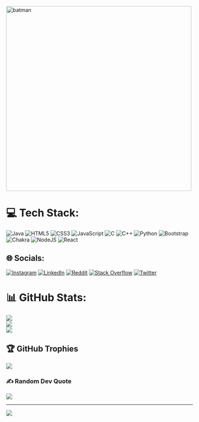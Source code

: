 <img align="center" alt="batman"  width="500" src="https://media.giphy.com/media/4rzsojG8H8Ccg/giphy.gif">

# 💻 Tech Stack:
![Java](https://img.shields.io/badge/java-%23ED8B00.svg?style=flat-square&logo=java&logoColor=white) ![HTML5](https://img.shields.io/badge/html5-%23E34F26.svg?style=flat-square&logo=html5&logoColor=white) ![CSS3](https://img.shields.io/badge/css3-%231572B6.svg?style=flat-square&logo=css3&logoColor=white) ![JavaScript](https://img.shields.io/badge/javascript-%23323330.svg?style=flat-square&logo=javascript&logoColor=%23F7DF1E) ![C](https://img.shields.io/badge/c-%2300599C.svg?style=flat-square&logo=c&logoColor=white) ![C++](https://img.shields.io/badge/c++-%2300599C.svg?style=flat-square&logo=c%2B%2B&logoColor=white) ![Python](https://img.shields.io/badge/python-3670A0?style=flat-square&logo=python&logoColor=ffdd54) ![Bootstrap](https://img.shields.io/badge/bootstrap-%23563D7C.svg?style=flat-square&logo=bootstrap&logoColor=white) ![Chakra](https://img.shields.io/badge/chakra-%234ED1C5.svg?style=flat-square&logo=chakraui&logoColor=white) ![NodeJS](https://img.shields.io/badge/node.js-6DA55F?style=flat-square&logo=node.js&logoColor=white) ![React](https://img.shields.io/badge/react-%2320232a.svg?style=flat-square&logo=react&logoColor=%2361DAFB)

## 🌐 Socials:
[![Instagram](https://img.shields.io/badge/Instagram-%23E4405F.svg?logo=Instagram&logoColor=white)](https://instagram.com/sxdatt) [![LinkedIn](https://img.shields.io/badge/LinkedIn-%230077B5.svg?logo=linkedin&logoColor=white)](https://linkedin.com/in/sadat-ullah-khan-890207191) [![Reddit](https://img.shields.io/badge/Reddit-%23FF4500.svg?logo=Reddit&logoColor=white)](https://reddit.com/user/officialsadat) [![Stack Overflow](https://img.shields.io/badge/-Stackoverflow-FE7A16?logo=stack-overflow&logoColor=white)](https://stackoverflow.com/users/21509162) [![Twitter](https://img.shields.io/badge/Twitter-%231DA1F2.svg?logo=Twitter&logoColor=white)](https://twitter.com/sxdatt) 

# 📊 GitHub Stats:
![](https://github-readme-stats.vercel.app/api?username=imsadat&theme=tokyonight&hide_border=false&include_all_commits=true&count_private=true)<br/>
![](https://github-readme-streak-stats.herokuapp.com/?user=imsadat&theme=tokyonight&hide_border=false)<br/>
![](https://github-readme-stats.vercel.app/api/top-langs/?username=imsadat&theme=tokyonight&hide_border=false&include_all_commits=true&count_private=true&layout=compact)

## 🏆 GitHub Trophies
![](https://github-profile-trophy.vercel.app/?username=imsadat&theme=tokyonight&no-frame=false&no-bg=false&margin-w=4)


### ✍️ Random Dev Quote
![](https://quotes-github-readme.vercel.app/api?type=vetical&theme=tokyonight)

---
[![](https://visitcount.itsvg.in/api?id=imsadat&icon=0&color=0)](https://visitcount.itsvg.in)
